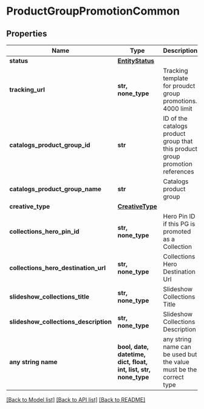 # ProductGroupPromotionCommon


## Properties
Name | Type | Description | Notes
------------ | ------------- | ------------- | -------------
**status** | [**EntityStatus**](EntityStatus.md) |  | [optional] 
**tracking_url** | **str, none_type** | Tracking template for proudct group promotions. 4000 limit | [optional] 
**catalogs_product_group_id** | **str** | ID of the catalogs product group that this product group promotion references | [optional] 
**catalogs_product_group_name** | **str** | Catalogs product group | [optional] 
**creative_type** | [**CreativeType**](CreativeType.md) |  | [optional] 
**collections_hero_pin_id** | **str, none_type** | Hero Pin ID if this PG is promoted as a Collection | [optional] 
**collections_hero_destination_url** | **str, none_type** | Collections Hero Destination Url | [optional] 
**slideshow_collections_title** | **str, none_type** | Slideshow Collections Title | [optional] 
**slideshow_collections_description** | **str, none_type** | Slideshow Collections Description | [optional] 
**any string name** | **bool, date, datetime, dict, float, int, list, str, none_type** | any string name can be used but the value must be the correct type | [optional]

[[Back to Model list]](../README.md#documentation-for-models) [[Back to API list]](../README.md#documentation-for-api-endpoints) [[Back to README]](../README.md)


